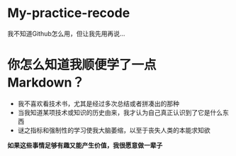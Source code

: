 # My-practice-recode
我不知道Github怎么用，但让我先用再说...

# 你怎么知道我顺便学了一点Markdown？
- 我不喜欢看技术书，尤其是经过多次总结或者拼凑出的那种
- 当我知道某项技术或知识的历史由来，我才认为自己真正认识到了它是什么东西
- 谜之指标和强制性的学习使我大脑萎缩，以至于丧失人类的本能求知欲

**如果这些事情足够有趣又能产生价值，我很愿意做一辈子**
